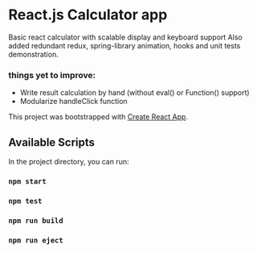 # React.js Calculator app

Basic react calculator with scalable display and keyboard support
Also added redundant redux, spring-library animation, hooks and unit tests demonstration.

### things yet to improve:

- Write result calculation by hand (without eval() or Function() support)
- Modularize handleClick function

This project was bootstrapped with [Create React App](https://github.com/facebook/create-react-app).

## Available Scripts

In the project directory, you can run:

### `npm start`

### `npm test`

### `npm run build`

### `npm run eject`